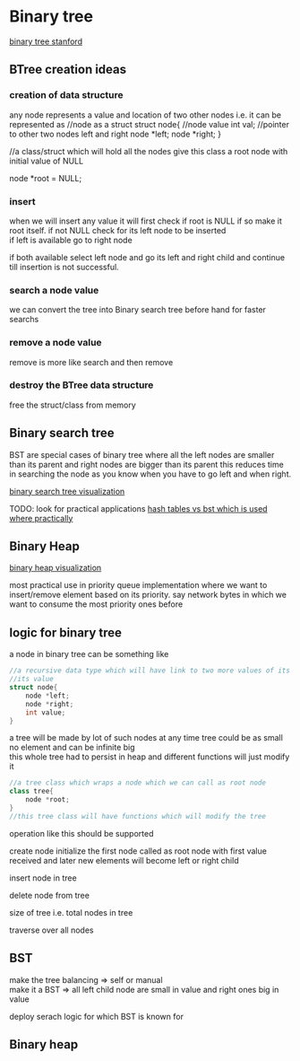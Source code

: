 # Binary tree

[binary tree stanford](http://cslibrary.stanford.edu/110/BinaryTrees.pdf)
## BTree creation ideas

### creation of data structure
any node represents a value and location of two other nodes i.e. it can be represented as
//node as a struct
struct node{
    //node value
    int val;
    //pointer to other two nodes left and right
    node *left;
    node *right;
}

//a class/struct which will hold all the nodes
give this class a root node with initial value of NULL

node *root = NULL;

### insert

when we will insert any value it will first check if root is NULL if so make it root itself.
if not NULL check for its left node to be inserted   
if left is available go to right node

if both available select left node and go its left and right child and continue till insertion is not successful.

### search a node value
we can convert the tree into Binary search tree before hand for faster searchs

### remove a node value
remove is more like search and then remove
### destroy the BTree data structure
free the struct/class from memory




## Binary search tree

BST are special cases of binary tree where all the left nodes are smaller than its parent and right nodes are bigger than its parent this reduces time in searching the node as you know when you have to go left and when right.


[binary search tree visualization](https://visualgo.net/en/bst)

TODO:
look for practical applications
[hash tables vs bst which is used where practically](https://www.quora.com/What-is-the-practical-use-of-binary-search-trees)


## Binary Heap

[binary heap visualization](https://visualgo.net/en/heap)

most practical use in priority queue implementation where we want to insert/remove element based on its priority.
say network bytes in which we want to consume the most priority ones before




## logic for binary tree 

a node in binary tree can be something like 

```cpp
//a recursive data type which will have link to two more values of its type behind pointer and 
//its value
struct node{
    node *left;
    node *right;
    int value;
}
```
a tree will be made by lot of such nodes at any time tree could be as small no element and can be infinite big  
this whole tree had to persist in heap and different functions will just modify it
```cpp
//a tree class which wraps a node which we can call as root node
class tree{
    node *root;
} 
//this tree class will have functions which will modify the tree
```

operation like this should be supported

create node
initialize the first node called as root node with first value received and later new elements will become left or right child  

insert node in tree

delete node from tree

size of tree i.e. total nodes in tree

traverse over all nodes

## BST
make the tree balancing => self or manual  
make it a BST => all left child node are small in value and right ones big in value

deploy serach logic for which BST is known for

## Binary heap

